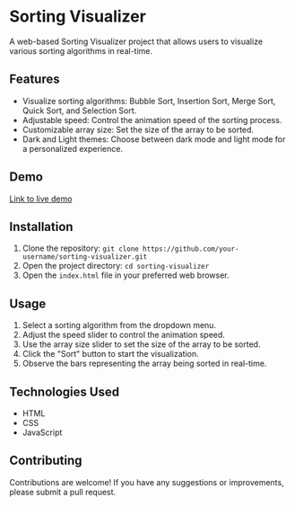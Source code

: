# Sorting Visualizer

A web-based Sorting Visualizer project that allows users to visualize various sorting algorithms in real-time.

## Features

- Visualize sorting algorithms: Bubble Sort, Insertion Sort, Merge Sort, Quick Sort, and Selection Sort.
- Adjustable speed: Control the animation speed of the sorting process.
- Customizable array size: Set the size of the array to be sorted.
- Dark and Light themes: Choose between dark mode and light mode for a personalized experience.

## Demo

[Link to live demo](https://main--amazing-belekoy-31d40a.netlify.app/)

## Installation

1. Clone the repository: `git clone https://github.com/your-username/sorting-visualizer.git`
2. Open the project directory: `cd sorting-visualizer`
3. Open the `index.html` file in your preferred web browser.

## Usage

1. Select a sorting algorithm from the dropdown menu.
2. Adjust the speed slider to control the animation speed.
3. Use the array size slider to set the size of the array to be sorted.
4. Click the "Sort" button to start the visualization.
5. Observe the bars representing the array being sorted in real-time.

## Technologies Used

- HTML
- CSS
- JavaScript

## Contributing

Contributions are welcome! If you have any suggestions or improvements, please submit a pull request.
